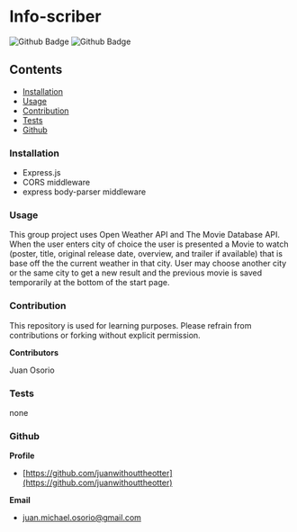 # Info-scriber
![Github Badge](https://img.shields.io/github/languages/top/juanwithouttheotter/info-scriber)
![Github Badge](https://img.shields.io/github/languages/count/juanwithouttheotter/info-scriber?color=green)

## Contents
* [Installation](#Installation)
* [Usage](#Usage)
* [Contribution](#Contribution)
* [Tests](#Tests)
* [Github](#Github)

### Installation
* Express.js
* CORS middleware
* express body-parser middleware

### Usage
This group project uses Open Weather API and The Movie Database API.
When the user enters city of choice the user is presented a Movie to watch (poster, title, original release date, overview, and trailer if available) that is base off the the current weather in that city. User may choose another city or the same city to get a new result and the previous movie is saved temporarily at the bottom of the start page.

### Contribution

This repository is used for learning purposes. Please refrain from contributions or forking without explicit permission.

**Contributors**

Juan Osorio

### Tests
none

### Github
**Profile**
* [https://github.com/juanwithouttheotter](https://github.com/juanwithouttheotter)

**Email**
* [juan.michael.osorio@gmail.com](juan.michael.osorio@gmail.com)
